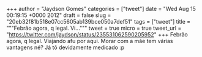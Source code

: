 
+++
author = "Jaydson Gomes"
categories = ["tweet"]
date = "Wed Aug 15 00:19:15 +0000 2012"
draft = false
slug = "20eb32f81b518e07cc5605ab139bce050a7def51"
tags = ["tweet"]
title = """Febrão agora, q legal. Vi..."""
tweet = true
micro = true
tweet_url = "https://twitter.com/jaydson/status/235531062590205952"
+++
Febrão agora, q legal. Viajando afu por aqui. Morar com a mãe tem várias vantagens né? Já tô devidamente medicado :p
